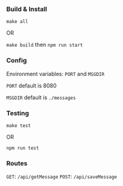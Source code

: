 ### Build & Install

`make all`

OR

`make build` then `npm run start`

### Config

Environment variables: `PORT` and `MSGDIR`

`PORT` default is 8080

`MSGDIR` default is `./messages`

### Testing

`make test`

OR

`npm run test`

### Routes

`GET`: `/api/getMessage`
`POST`: `/api/saveMessage`